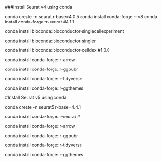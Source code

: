###Install Seurat v4 using conda

conda create -n seurat r-base=4.0.5
conda install conda-forge::r-v8
conda install conda-forge::r-seurat #4.1.1

conda install bioconda::bioconductor-singlecellexperiment

conda install bioconda::bioconductor-singler

conda install bioconda::bioconductor-celldex #1.0.0

conda install conda-forge::r-arrow

conda install conda-forge::r-ggpubr

conda install conda-forge::r-tidyverse

conda install conda-forge::r-ggthemes


#Install Seurat v5 using conda

conda create -n seurat5 r-base=4.4.1

conda install conda-forge::r-seurat #

conda install conda-forge::r-arrow

conda install conda-forge::r-ggpubr

conda install conda-forge::r-tidyverse

conda install conda-forge::r-ggthemes
